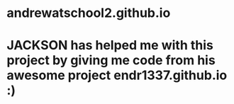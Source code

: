 # andrewatschool2.github.io
<h1><strong>JACKSON</strong> has helped me with this project by giving me code from his awesome project endr1337.github.io :)</h1>
